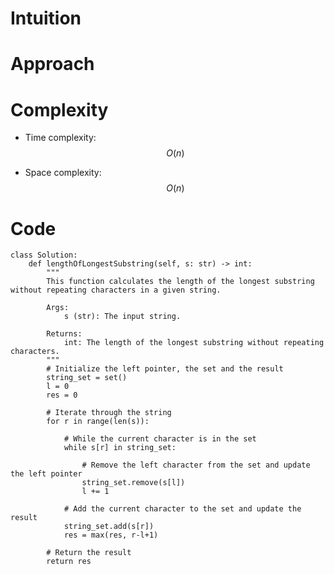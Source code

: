 # Intuition

<!-- Describe your first thoughts on how to solve this problem. -->

# Approach

<!-- Describe your approach to solving the problem. -->

# Complexity

- Time complexity: $$O(n)$$
<!-- Add your time complexity here, e.g. $$O(n)$$ -->

- Space complexity: $$O(n)$$
<!-- Add your space complexity here, e.g. $$O(n)$$ -->

# Code

```python3 []
class Solution:
    def lengthOfLongestSubstring(self, s: str) -> int:
        """
        This function calculates the length of the longest substring without repeating characters in a given string.

        Args:
            s (str): The input string.

        Returns:
            int: The length of the longest substring without repeating characters.
        """
        # Initialize the left pointer, the set and the result
        string_set = set()
        l = 0
        res = 0

        # Iterate through the string
        for r in range(len(s)):

            # While the current character is in the set
            while s[r] in string_set:

                # Remove the left character from the set and update the left pointer
                string_set.remove(s[l])
                l += 1

            # Add the current character to the set and update the result
            string_set.add(s[r])
            res = max(res, r-l+1)

        # Return the result
        return res
```

